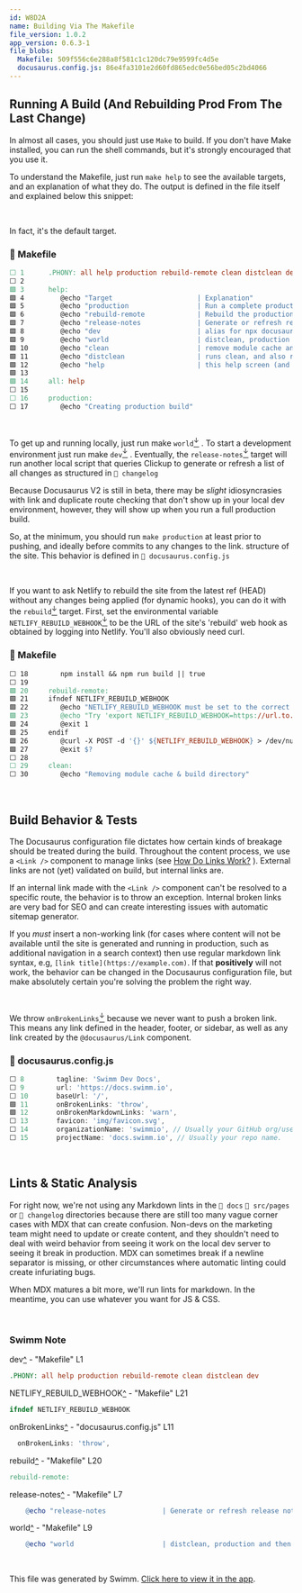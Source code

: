 ```yaml
---
id: W8D2A
name: Building Via The Makefile
file_version: 1.0.2
app_version: 0.6.3-1
file_blobs:
  Makefile: 509f556c6e288a8f581c1c120dc79e9599fc4d5e
  docusaurus.config.js: 86e4fa3101e2d60fd865edc0e56bed05c2bd4066
---
```


Running A Build (And Rebuilding Prod From The Last Change)
----------------------------------------------------------

In almost all cases, you should just use `Make` to build. If you don't have Make installed, you can run the shell commands, but it's strongly encouraged that you use it.

To understand the Makefile, just run `make help` to see the available targets, and an explanation of what they do. The output is defined in the file itself and explained below this snippet:

<br/>

In fact, it's the default target.
<!-- NOTE-swimm-snippet: the lines below link your snippet to Swimm -->
### 📄 Makefile
```makefile
⬜ 1      .PHONY: all help production rebuild-remote clean distclean dev
⬜ 2      
🟩 3      help:
🟩 4      	@echo "Target                     | Explanation"
🟩 5      	@echo "production                 | Run a complete production build from scratch."
🟩 6      	@echo "rebuild-remote             | Rebuild the production site with no changes."
🟩 7      	@echo "release-notes              | Generate or refresh release notes from clickup"
🟩 8      	@echo "dev                        | alias for npx docusaurus run"
🟩 9      	@echo "world                      | distclean, production and then dev"
🟩 10     	@echo "clean                      | remove module cache and build directories"
🟩 11     	@echo "distclean                  | runs clean, and also removes .docusaurus and lockfiles"
🟩 12     	@echo "help                       | this help screen (and default if no other argument is given)"
🟩 13     
🟩 14     all: help
⬜ 15     
⬜ 16     production:
⬜ 17     	@echo "Creating production build"
```

<br/>

To get up and running locally, just run make `world`[<sup id="yN5mL">↓</sup>](#f-yN5mL) . To start a development environment just run make `dev`[<sup id="Z1fu52N">↓</sup>](#f-Z1fu52N) . Eventually, the `release-notes`[<sup id="Z2f0Rb5">↓</sup>](#f-Z2f0Rb5) target will run another local script that queries Clickup to generate or refresh a list of all changes as structured in `📄 changelog`

Because Docusaurus V2 is still in beta, there may be _slight_ idiosyncrasies with link and duplicate route checking that don't show up in your local dev environment, however, they will show up when you run a full production build.

So, at the minimum, you should run `make production` at least prior to pushing, and ideally before commits to any changes to the link. structure of the site. This behavior is defined in `📄 docusaurus.config.js`

<br/>

If you want to ask Netlify to rebuild the site from the latest ref (HEAD) without any changes being applied (for dynamic hooks), you can do it with the `rebuild`[<sup id="1zYEAr">↓</sup>](#f-1zYEAr) target. First, set the environmental variable `NETLIFY_REBUILD_WEBHOOK`[<sup id="ZbLV9G">↓</sup>](#f-ZbLV9G) to be the URL of the site's 'rebuild' web hook as obtained by logging into Netlify. You'll also obviously need curl.
<!-- NOTE-swimm-snippet: the lines below link your snippet to Swimm -->
### 📄 Makefile
```makefile
⬜ 18     	npm install && npm run build || true
⬜ 19     
🟩 20     rebuild-remote:
🟩 21     ifndef NETLIFY_REBUILD_WEBHOOK
🟩 22     	@echo "NETLIFY_REBUILD_WEBHOOK must be set to the correct URL in the enviornment."
🟩 23     	@echo "Try 'export NETLIFY_REBUILD_WEBHOOK=https://url.to.webhook' and run again."
🟩 24     	@exit 1
🟩 25     endif
🟩 26     	@curl -X POST -d '{}' ${NETLIFY_REBUILD_WEBHOOK} > /dev/null 2>&1
🟩 27     	@exit $?
⬜ 28     
⬜ 29     clean:
⬜ 30     	@echo "Removing module cache & build directory"
```

<br/>

Build Behavior & Tests
----------------------

The Docusaurus configuration file dictates how certain kinds of breakage should be treated during the build. Throughout the content process, we use a `<Link />` component to manage links (see [How Do Links Work?](how-do-links-work.ANv7K.sw.md) ). External links are not (yet) validated on build, but internal links are.

If an internal link made with the `<Link />` component can't be resolved to a specific route, the behavior is to throw an exception. Internal broken links are very bad for SEO and can create interesting issues with automatic sitemap generator.

If you _must_ insert a non-working link (for cases where content will not be available until the site is generated and running in production, such as additional navigation in a search context) then use regular markdown link syntax, e.g, `[link title](https://example.com)`. If that **positively** will not work, the behavior can be changed in the Docusaurus configuration file, but make absolutely certain you're solving the problem the right way.

<br/>

We throw `onBrokenLinks`[<sup id="Zl2UoL">↓</sup>](#f-Zl2UoL) because we never want to push a broken link. This means any link defined in the header, footer, or sidebar, as well as any link created by the `@docusaurus/Link` component.
<!-- NOTE-swimm-snippet: the lines below link your snippet to Swimm -->
### 📄 docusaurus.config.js
```javascript
⬜ 8        tagline: 'Swimm Dev Docs',
⬜ 9        url: 'https://docs.swimm.io',
⬜ 10       baseUrl: '/',
🟩 11       onBrokenLinks: 'throw',
🟩 12       onBrokenMarkdownLinks: 'warn',
⬜ 13       favicon: 'img/favicon.svg',
⬜ 14       organizationName: 'swimmio', // Usually your GitHub org/user name.
⬜ 15       projectName: 'docs.swimm.io', // Usually your repo name.
```

<br/>

Lints & Static Analysis
-----------------------

For right now, we're not using any Markdown lints in the `📄 docs` `📄 src/pages` or `📄 changelog` directories because there are still too many vague corner cases with MDX that can create confusion. Non-devs on the marketing team might need to update or create content, and they shouldn't need to deal with weird behavior from seeing it work on the local dev server to seeing it break in production. MDX can sometimes break if a newline separator is missing, or other circumstances where automatic linting could create infuriating bugs.

When MDX matures a bit more, we'll run lints for markdown. In the meantime, you can use whatever you want for JS & CSS.

<br/>

<!-- THIS IS AN AUTOGENERATED SECTION. DO NOT EDIT THIS SECTION DIRECTLY -->
### Swimm Note

<span id="f-Z1fu52N">dev</span>[^](#Z1fu52N) - "Makefile" L1
```makefile
.PHONY: all help production rebuild-remote clean distclean dev
```

<span id="f-ZbLV9G">NETLIFY_REBUILD_WEBHOOK</span>[^](#ZbLV9G) - "Makefile" L21
```makefile
ifndef NETLIFY_REBUILD_WEBHOOK
```

<span id="f-Zl2UoL">onBrokenLinks</span>[^](#Zl2UoL) - "docusaurus.config.js" L11
```javascript
  onBrokenLinks: 'throw',
```

<span id="f-1zYEAr">rebuild</span>[^](#1zYEAr) - "Makefile" L20
```makefile
rebuild-remote:
```

<span id="f-Z2f0Rb5">release-notes</span>[^](#Z2f0Rb5) - "Makefile" L7
```makefile
	@echo "release-notes              | Generate or refresh release notes from clickup"
```

<span id="f-yN5mL">world</span>[^](#yN5mL) - "Makefile" L9
```makefile
	@echo "world                      | distclean, production and then dev"
```

<br/>

This file was generated by Swimm. [Click here to view it in the app](https://app.swimm.io/#/repos/Z2l0aHViJTNBJTNBZG9jcy5zd2ltbS5pbyUzQSUzQXN3aW1taW8=/docs/W8D2A).